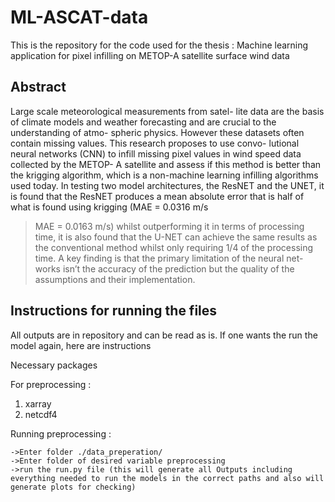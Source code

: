 # ML-ASCAT-data

This is the repository for the code used for the thesis : 
Machine learning application for pixel infilling on METOP-A satellite surface wind data 

## Abstract

Large scale meteorological measurements from satel-
lite data are the basis of climate models and weather
forecasting and are crucial to the understanding of atmo-
spheric physics. However these datasets often contain
missing values. This research proposes to use convo-
lutional neural networks (CNN) to infill missing pixel
values in wind speed data collected by the METOP-
A satellite and assess if this method is better than the
krigging algorithm, which is a non-machine learning
infilling algorithms used today. In testing two model
architectures, the ResNET and the UNET, it is found
that the ResNET produces a mean absolute error that is
half of what is found using krigging (MAE = 0.0316 m/s
> MAE = 0.0163 m/s) whilst outperforming it in terms
of processing time, it is also found that the U-NET can
achieve the same results as the conventional method
whilst only requiring 1/4 of the processing time. A key
finding is that the primary limitation of the neural net-
works isn’t the accuracy of the prediction but the quality
of the assumptions and their implementation.


## Instructions for running the files
All outputs are in repository and can be read as is. If one wants the run the model again, here are instructions

Necessary packages

For preprocessing :

1. xarray
2. netcdf4


Running preprocessing :

    ->Enter folder ./data_preperation/
    ->Enter folder of desired variable preprocessing 
    ->run the run.py file (this will generate all Outputs including everything needed to run the models in the correct paths and also will generate plots for checking)


